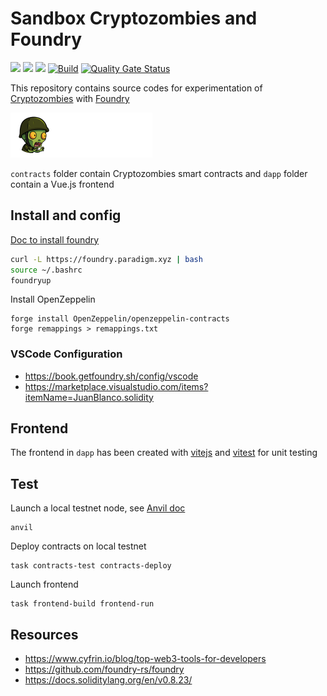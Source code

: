# Sandbox Cryptozombies and Foundry

<img src="https://img.shields.io/badge/solidity-0.8.13-005850?style=flat"> <img src="https://img.shields.io/badge/Vue.js-35495E?logo=vuedotjs&logoColor=4FC08D" /> <img src="https://img.shields.io/badge/-Ethereum-005850?style=flat&logo=Ethereum">
[![Build](https://github.com/icyfry/sandbox-cryptozombies-foundry/actions/workflows/build.yml/badge.svg)](https://github.com/icyfry/sandbox-cryptozombies-foundry/actions/workflows/build.yml)
[![Quality Gate Status](https://sonarcloud.io/api/project_badges/measure?project=icyfry_sandbox-cryptozombies-foundry&metric=alert_status)](https://sonarcloud.io/summary/new_code?id=icyfry_sandbox-cryptozombies-foundry)

This repository contains source codes for experimentation of [Cryptozombies](https://cryptozombies.io/en/) with [Foundry](https://github.com/foundry-rs)

<img src="dapp/public/cryptozombies.png" />

`contracts` folder contain Cryptozombies smart contracts and `dapp` folder contain a Vue.js frontend

## Install and config

[Doc to install foundry](https://book.getfoundry.sh/getting-started/installation)

```bash
curl -L https://foundry.paradigm.xyz | bash
source ~/.bashrc
foundryup
```

Install OpenZeppelin
```
forge install OpenZeppelin/openzeppelin-contracts
forge remappings > remappings.txt
```

### VSCode Configuration

* https://book.getfoundry.sh/config/vscode
* https://marketplace.visualstudio.com/items?itemName=JuanBlanco.solidity

## Frontend

The frontend in `dapp` has been created with [vitejs](https://vitejs.dev/guide/) and [vitest](https://vitest.dev/guide/) for unit testing 

## Test

Launch a local testnet node, see [Anvil doc](https://book.getfoundry.sh/reference/anvil/)
```
anvil
```
Deploy contracts on local testnet
```
task contracts-test contracts-deploy
```
Launch frontend
```
task frontend-build frontend-run
```

## Resources

* https://www.cyfrin.io/blog/top-web3-tools-for-developers
* https://github.com/foundry-rs/foundry
* https://docs.soliditylang.org/en/v0.8.23/